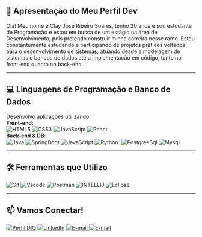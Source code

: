 ## 🚀 Apresentação do Meu Perfil Dev

Olá! Meu nome é Clay José Ribeiro Soares, tenho 20 anos e sou estudante de Programação e estou em busca de um estágio na área de Desenvolvimento, pois pretendo construir minha carreira nesse ramo. Estou constantemente estudando e participando de projetos práticos voltados para o desenvolvimento de sistemas, atuando desde a modelagem de sistemas e bancos de dados até a implementação em código, tanto no front-end quanto no back-end.

---
## 💻  Linguagens de Programação e Banco de Dados
Desenvolvo aplicações utilizando: 
</br>
**Front-end**: 
</br>
![HTML5](https://img.shields.io/badge/HTML5-E34F26?style=for-the-badge&logo=html5&logoColor=white)
![CSS3](https://img.shields.io/badge/CSS3-1572B6?style=for-the-badge&logo=css3&logoColor=white)
![JavaScript](https://img.shields.io/badge/JavaScript-F7DF1E?style=for-the-badge&logo=javascript&logoColor=black)
![React](https://img.shields.io/badge/react-%2320232a.svg?style=for-the-badge&logo=react&logoColor=%2361DAFB)
</br>
**Back-end & DB**:
</br>
![Java](https://img.shields.io/badge/Java-ED8B00?style=for-the-badge&logo=openjdk&logoColor=white)
![SpringBoot](https://img.shields.io/badge/SpringBoot-6DB33F?style=flat-square&logo=Spring&logoColor=white)
![JavaScript](https://shields.io/badge/JavaScript-F7DF1E?logo=JavaScript&logoColor=000&style=flat-square)
![Python.](https://img.shields.io/badge/python-3670A0?style=for-the-badge&logo=python&logoColor=ffdd54)
![PostgreeSql](https://img.shields.io/badge/postgresql-4169e1?style=for-the-badge&logo=postgresql&logoColor=white)
![Mysql](https://img.shields.io/badge/MySQL-4479A1?style=for-the-badge&logo=mysql&logoColor=white)

---
## 🛠️  Ferramentas que Utilizo
![Git](https://img.shields.io/badge/GIT-E44C30?style=for-the-badge&logo=git&logoColor=white)
![Vscode](https://img.shields.io/badge/Vscode-007ACC?style=for-the-badge&logo=visual-studio-code&logoColor=white)
![Postman](https://img.shields.io/badge/Postman-FF6C37.svg?style=for-the-badge&logo=Postman&logoColor=white)
![INTELLIJ](https://img.shields.io/badge/Intellij%20Idea-000?logo=intellij-idea&style=for-the-badge)
![Eclipse](https://img.shields.io/badge/-Eclipse-2C2255?style=flat-square&logo=eclipse&logoColor=white)



---

## 📫  **Vamos Conectar!**
[![Perfil DIO](https://img.shields.io/badge/-Meu%20Perfil%20na%20DIO-000000?style=for-the-badge&logo=gitbook&logoColor=white)](https://web.dio.me/users/clayjose20?tab=achievements)
[![LinkedIn](https://img.shields.io/badge/linkedin-%230077B5.svg?style=for-the-badge&logo=linkedin&logoColor=white)](https://www.linkedin.com/in/clay-josé-208450266)
[![E-mail](https://img.shields.io/badge/-Email-000?style=for-the-badge&logo=microsoft-outlook&logoColor=white)](mailto:clayjose20@gmail.com)[
![E-mail](https://img.shields.io/badge/GitHub-000?style=for-the-badge&logo=github&logoColor=30A3DC)
](https://github.com/Clay1442)